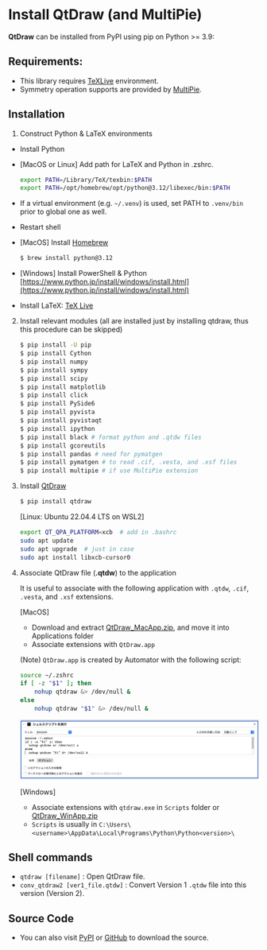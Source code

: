 # Install QtDraw (and MultiPie)

**QtDraw** can be installed from PyPI using pip on Python >= 3.9:


## Requirements:
- This library requires [TeXLive](https://www.tug.org/texlive/) environment.
- Symmetry operation supports are provided by [MultiPie](https://github.com/CMT-MU/MultiPie).

## Installation

1. Construct Python & LaTeX environments
- Install Python
- [MacOS or Linux] Add path for LaTeX and Python in .zshrc.
    ```bash
    export PATH=/Library/TeX/texbin:$PATH
    export PATH=/opt/homebrew/opt/python@3.12/libexec/bin:$PATH
    ```
- If a virtual environment (e.g. `~/.venv`) is used, set PATH to `.venv/bin` prior to global one as well.
- Restart shell
- [MacOS] Install [Homebrew](https://brew.sh/index_ja)
    ```bash
    $ brew install python@3.12
    ```
- [Windows] Install PowerShell & Python [https://www.python.jp/install/windows/install.html](https://www.python.jp/install/windows/install.html)

- Install LaTeX: [TeX Live](https://www.tug.org/texlive/doc/texlive-ja/texlive-ja.pdf)

2. Install relevant modules (all are installed just by installing qtdraw, thus this procedure can be skipped)
    ```bash
    $ pip install -U pip
    $ pip install Cython
    $ pip install numpy
    $ pip install sympy
    $ pip install scipy
    $ pip install matplotlib
    $ pip install click
    $ pip install PySide6
    $ pip install pyvista
    $ pip install pyvistaqt
    $ pip install ipython
    $ pip install black # format python and .qtdw files
    $ pip install gcoreutils
    $ pip install pandas # need for pymatgen
    $ pip install pymatgen # to read .cif, .vesta, and .xsf files
    $ pip install multipie # if use MultiPie extension
    ```

3. Install [QtDraw](https://cmt-mu.github.io/QtDraw/)

    ```bash
    $ pip install qtdraw
    ```
    [Linux: Ubuntu 22.04.4 LTS on WSL2]
    ```bash
    export QT_QPA_PLATFORM=xcb  # add in .bashrc
    sudo apt update
    sudo apt upgrade  # just in case
    sudo apt install libxcb-cursor0
    ```

4. Associate QtDraw file (**.qtdw**) to the application

    It is useful to associate with the following application with `.qtdw`, `.cif`, `.vesta`, and `.xsf` extensions.

   [MacOS]
   - Download and extract [QtDraw_MacApp.zip](https://github.com/CMT-MU/QtDraw/tree/main/others/QtDraw_MacApp.zip), and move it into Applications folder
   - Associate extensions with `QtDraw.app`

    (Note) `QtDraw.app` is created by Automator with the following script:
    ```bash
    source ~/.zshrc
    if [ -z "$1" ]; then
        nohup qtdraw &> /dev/null &
    else
        nohup qtdraw "$1" &> /dev/null &
    ```
    ![automator.jpg](fig/automator.jpg)

    [Windows]
    - Associate extensions with `qtdraw.exe` in `Scripts` folder or [QtDraw_WinApp.zip](https://github.com/CMT-MU/QtDraw/tree/main/others/QtDraw_WinApp.zip)
    - `Scripts` is usually in `C:\Users\<username>\AppData\Local\Programs\Python\Python<version>\`

## Shell commands
  - `qtdraw [filename]` : Open QtDraw file.
  - `conv_qtdraw2 [ver1_file.qtdw]` : Convert Version 1 `.qtdw` file into this version (Version 2).

## Source Code
- You can also visit [PyPI](https://pypi.org/project/qtdraw/) or [GitHub](https://github.com/CMT-MU/QtDraw) to download the source.
